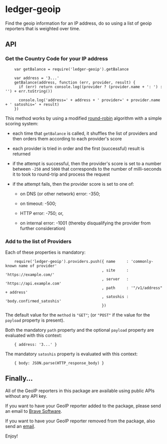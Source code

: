 # ledger-geoip
Find the geoip information for an IP address, do so using a list of geoip reporters that is weighted over time.

## API

### Get the Country Code for your IP address

        var getBalance = require('ledger-geoip').getBalance

        var address = '3...'
        getBalance(address, function (err, provider, result) {
          if (err) return console.log((provider ? (provider.name + ': ') : '') + err.toString())

          console.log('address=' + address + ' provider=' + provider.name + ' satoshis=' + result)
        })

This method works by using a modified [round-robin](https://en.wikipedia.org/wiki/Round-robin_DNS) algorithm with a simple
scoring system:

- each time that `getBalance` is called, it shuffles the list of providers and then orders them according to each provider's score

- each provider is tried in order and the first (successful) result is returned

- if  the attempt is successful,
then the provider's score is set to a number between `-250` and `5000` that corresponds to the number of milli-seconds it to took to round-trip and process the request

- if the attempt fails, then the provider score is set to one of:

    - on DNS (or other network) error: -350;

    - on timeout: -500;

    - HTTP error: -750; or,

    - on internal error: -1001 (thereby disqualifying the provider from further consideration)

### Add to the list of Providers

Each of these properties is mandatory:

        require('ledger-geoip').providers.push({ name     : 'commonly-known name of provider'
                                               , site     : 'https://example.com/'
                                               , server   : 'https://api.example.com'
                                               , path     : '"/v1/address" + address'
                                               , satoshis : 'body.confirmed_satoshis'
                                               })

The default value for the `method` is `"GET"`;
(or `"POST"` if the value for the `payload` property is present).

Both the mandatory `path` property and the optional `payload` property are evaluated with this context:

        { address: '3...' }

The mandatory `satoshis` property is evaluated with this context:

        { body: JSON.parse(HTTP_response_body) }

## Finally...

All of the GeoIP reporters in this package are available using public APIs without any API key.

If you want to have your GeoIP reporter added to the package,
please send an email to [Brave Software](mailto:devops@brave.com?subject=ledger-geoip).

If you want to have your GeoIP reporter removed from the package,
also send an [email](mailto:devops@brave.com?subject=ledger-geoip).

Enjoy!
